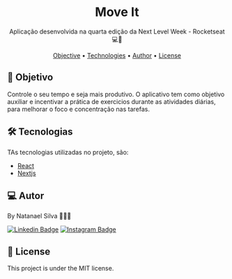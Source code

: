 <h1 align="center">
    Move It
</h1>
<p align="center"> Aplicação desenvolvida na quarta edição da Next Level Week - Rocketseat 💻🚀 </p>

<p align="center">
 <a href="#objective">Objective</a> •
 <a href="#technologies">Technologies</a> •
 <a href="#author">Author</a> • 
 <a href="#license">License</a>
</p>

<h2 id="objective" > 🎯 Objetivo </h2>

Controle o seu tempo e seja mais produtivo. O aplicativo tem como objetivo auxiliar
e incentivar a prática de exercicios durante as atividades diárias, para melhorar o foco e concentração nas tarefas.

<h2 id="technologies"> 🛠 Tecnologias </h2>

TAs tecnologias utilizadas no projeto, são:

- [React](https://reactjs.org)
- [Nextjs](https://nextjs.org)

<h2 id="author"> 💻 Autor </h2>

By Natanael Silva 👊🏾🚀

[![Linkedin Badge](https://img.shields.io/badge/-natanaelsilva-blue?style=flat-square&logo=Linkedin&logoColor=white&link=https://www.linkedin.com/in/silvanatanael/)](https://www.linkedin.com/in/silvanatanael/)
[![Instagram Badge](https://img.shields.io/badge/-natanaelsilva-c43b94?style=flat-square&logo=Gmail&logoColor=white&link=https://instagram.com/silvaanata)](https://instagram.com/silvaanata)

<h2 id="license"> 📝 License </h2>

This project is under the MIT license.
